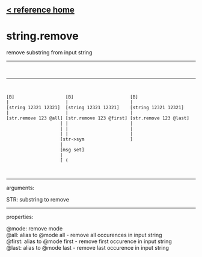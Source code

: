 [< reference home](index.html)
---

# string.remove


remove substring from input string

---

<br>


---


```


[B]                   [B]                     [B]
|                     |                       |
[string 12321 12321]  [string 12321 12321]    [string 12321 12321]
|                     |                       |
[str.remove 123 @all] [str.remove 123 @first] [str.remove 123 @last]
                    | |                       |
                    | |                       |
                    | |                       |
                    [str->sym                 ]
                    |
                    [msg set]
                    |
                    [ (

            
```

---
arguments:

STR: substring to remove<br>

---
properties:

@mode: remove
            mode<br>
@all: alias to @mode all - remove all occurences in input
            string<br>
@first: alias to @mode first - remove first occurence in
            input string<br>
@last: alias to @mode last - remove last occurence in
            input string<br>

